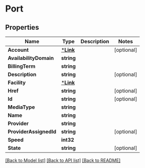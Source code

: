# Port

## Properties
Name | Type | Description | Notes
------------ | ------------- | ------------- | -------------
**Account** | [***Link**](Link.md) |  | [optional] 
**AvailabilityDomain** | **string** |  | 
**BillingTerm** | **string** |  | 
**Description** | **string** |  | [optional] 
**Facility** | [***Link**](Link.md) |  | 
**Href** | **string** |  | [optional] 
**Id** | **string** |  | [optional] 
**MediaType** | **string** |  | 
**Name** | **string** |  | 
**Provider** | **string** |  | 
**ProviderAssignedId** | **string** |  | [optional] 
**Speed** | **int32** |  | 
**State** | **string** |  | [optional] 

[[Back to Model list]](../README.md#documentation-for-models) [[Back to API list]](../README.md#documentation-for-api-endpoints) [[Back to README]](../README.md)


